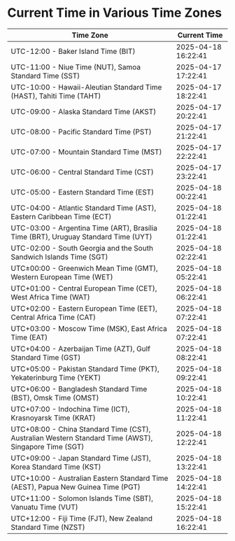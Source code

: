 # Current Time in Various Time Zones

| Time Zone | Current Time |
|-----------|--------------|
| UTC-12:00 - Baker Island Time (BIT) | 2025-04-18 16:22:41 |
| UTC-11:00 - Niue Time (NUT), Samoa Standard Time (SST) | 2025-04-17 17:22:41 |
| UTC-10:00 - Hawaii-Aleutian Standard Time (HAST), Tahiti Time (TAHT) | 2025-04-17 18:22:41 |
| UTC-09:00 - Alaska Standard Time (AKST) | 2025-04-17 20:22:41 |
| UTC-08:00 - Pacific Standard Time (PST) | 2025-04-17 21:22:41 |
| UTC-07:00 - Mountain Standard Time (MST) | 2025-04-17 22:22:41 |
| UTC-06:00 - Central Standard Time (CST) | 2025-04-17 23:22:41 |
| UTC-05:00 - Eastern Standard Time (EST) | 2025-04-18 00:22:41 |
| UTC-04:00 - Atlantic Standard Time (AST), Eastern Caribbean Time (ECT) | 2025-04-18 01:22:41 |
| UTC-03:00 - Argentina Time (ART), Brasília Time (BRT), Uruguay Standard Time (UYT) | 2025-04-18 01:22:41 |
| UTC-02:00 - South Georgia and the South Sandwich Islands Time (SGT) | 2025-04-18 02:22:41 |
| UTC±00:00 - Greenwich Mean Time (GMT), Western European Time (WET) | 2025-04-18 05:22:41 |
| UTC+01:00 - Central European Time (CET), West Africa Time (WAT) | 2025-04-18 06:22:41 |
| UTC+02:00 - Eastern European Time (EET), Central Africa Time (CAT) | 2025-04-18 07:22:41 |
| UTC+03:00 - Moscow Time (MSK), East Africa Time (EAT) | 2025-04-18 07:22:41 |
| UTC+04:00 - Azerbaijan Time (AZT), Gulf Standard Time (GST) | 2025-04-18 08:22:41 |
| UTC+05:00 - Pakistan Standard Time (PKT), Yekaterinburg Time (YEKT) | 2025-04-18 09:22:41 |
| UTC+06:00 - Bangladesh Standard Time (BST), Omsk Time (OMST) | 2025-04-18 10:22:41 |
| UTC+07:00 - Indochina Time (ICT), Krasnoyarsk Time (KRAT) | 2025-04-18 11:22:41 |
| UTC+08:00 - China Standard Time (CST), Australian Western Standard Time (AWST), Singapore Time (SGT) | 2025-04-18 12:22:41 |
| UTC+09:00 - Japan Standard Time (JST), Korea Standard Time (KST) | 2025-04-18 13:22:41 |
| UTC+10:00 - Australian Eastern Standard Time (AEST), Papua New Guinea Time (PGT) | 2025-04-18 14:22:41 |
| UTC+11:00 - Solomon Islands Time (SBT), Vanuatu Time (VUT) | 2025-04-18 15:22:41 |
| UTC+12:00 - Fiji Time (FJT), New Zealand Standard Time (NZST) | 2025-04-18 16:22:41 |
